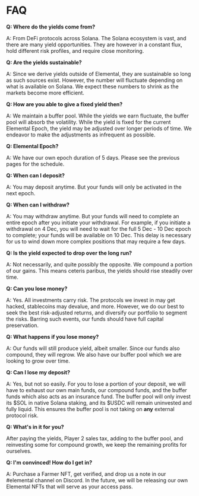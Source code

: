 # FAQ

**Q: Where do the yields come from?**

A: From DeFi protocols across Solana. The Solana ecosystem is vast, and there are many yield opportunities. They are however in a constant flux, hold different risk profiles, and require close monitoring.

**Q: Are the yields sustainable?**

A: Since we derive yields outside of Elemental, they are sustainable so long as such sources exist. However, the number will fluctuate depending on what is available on Solana. We expect these numbers to shrink as the markets become more efficient.

**Q: How are you able to give a fixed yield then?**

A: We maintain a buffer pool. While the yields we earn fluctuate, the buffer pool will absorb the volatility. While the yield is fixed for the current Elemental Epoch, the yield may be adjusted over longer periods of time. We endeavor to make the adjustments as infrequent as possible.

**Q: Elemental Epoch?**

A: We have our own epoch duration of 5 days. Please see the previous pages for the schedule.

**Q: When can I deposit?**

A: You may deposit anytime. But your funds will only be activated in the next epoch.

**Q: When can I withdraw?**

A: You may withdraw anytime. But your funds will need to complete an entire epoch after you initiate your withdrawal. For example, if you initiate a withdrawal on 4 Dec, you will need to wait for the full 5 Dec - 10 Dec epoch to complete; your funds will be available on 10 Dec. This delay is necessary for us to wind down more complex positions that may require a few days.

**Q: Is the yield expected to drop over the long run?**

A: Not necessarily, and quite possibly the opposite. We compound a portion of our gains. This means ceteris paribus, the yields should rise steadily over time.

**Q: Can you lose money?**

A: Yes. All investments carry risk. The protocols we invest in may get hacked, stablecoins may devalue, and more. However, we do our best to seek the best risk-adjusted returns, and diversify our portfolio to segment the risks. Barring such events, our funds should have full capital preservation.

**Q: What happens if you lose money?**

A: Our funds will still produce yield, albeit smaller. Since our funds also compound, they will regrow. We also have our buffer pool which we are looking to grow over time.

**Q: Can I lose my deposit?**

A: Yes, but not so easily. For you to lose a portion of your deposit, we will have to exhaust our own main funds, our compound funds, and the buffer funds which also acts as an insurance fund. The buffer pool will only invest its $SOL in native Solana staking, and its $USDC will remain uninvested and fully liquid. This ensures the buffer pool is not taking on **any** external protocol risk.

**Q: What's in it for you?**

After paying the yields, Player 2 sales tax, adding to the buffer pool, and reinvesting some for compound growth, we keep the remaining profits for ourselves.

**Q: I'm convinced! How do I get in?**

A: Purchase a Farmer NFT, get verified, and drop us a note in our #elemental channel on Discord. In the future, we will be releasing our own Elemental NFTs that will serve as your access pass.
